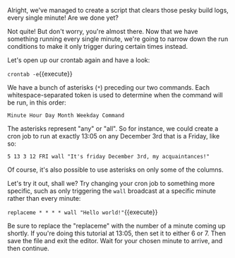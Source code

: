 Alright, we've managed to create a script that clears those pesky build logs, every single minute! Are we done yet?

Not quite! But don't worry, you're almost there. Now that we have something running every single minute, we're going to narrow down the run conditions to make it only trigger during certain times instead.

Let's open up our crontab again and have a look:

`crontab -e`{{execute}}

We have a bunch of asterisks (`*`) preceding our two commands. Each whitespace-separated token is used to determine when the command will be run, in this order:

`Minute Hour Day Month Weekday Command`

The asterisks represent "any" or "all". So for instance, we could create a cron job to run at exactly 13:05 on any December 3rd that is a Friday, like so:

`5 13 3 12 FRI wall "It's friday December 3rd, my acquaintances!"`

Of course, it's also possible to use asterisks on only some of the columns.

Let's try it out, shall we? Try changing your cron job to something more specific, such as only triggering the `wall` broadcast at a specific minute rather than every minute:

`replaceme * * * * wall "Hello world!"`{{execute}}

Be sure to replace the "replaceme" with the number of a minute coming up shortly. If you're doing this tutorial at 13:05, then set it to either 6 or 7. Then save the file and exit the editor. Wait for your chosen minute to arrive, and then continue.